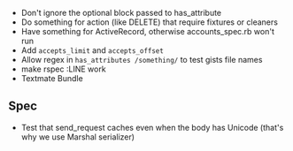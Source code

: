 * Don't ignore the optional block passed to has_attribute
* Do something for action (like DELETE) that require fixtures or cleaners
* Have something for ActiveRecord, otherwise accounts_spec.rb won't run
* Add `accepts_limit` and `accepts_offset`
* Allow regex in `has_attributes /something/` to test gists file names
* make rspec <file>:LINE work
* Textmate Bundle

Spec
----

* Test that send_request caches even when the body has Unicode (that's why we use Marshal serializer)
